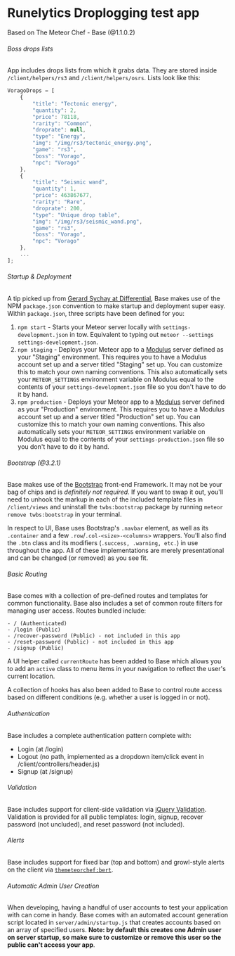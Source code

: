 # Runelytics Droplogging test app
Based on The Meteor Chef - Base (@1.1.0.2)

###### Boss drops lists
App includes drops lists from which it grabs data. They are stored inside `/client/helpers/rs3` and `/client/helpers/osrs`. Lists look like this:

```javascript
VoragoDrops = [
	{
		"title": "Tectonic energy",
		"quantity": 2,
		"price": 78118,
		"rarity": "Common",
		"droprate": null,
		"type": "Energy",
		"img": "/img/rs3/tectonic_energy.png",
		"game": "rs3",
		"boss": "Vorago",
		"npc": "Vorago"
	},
	{
		"title": "Seismic wand",
		"quantity": 1,
		"price": 463867677,
		"rarity": "Rare",
		"droprate": 200,
		"type": "Unique drop table",
		"img": "/img/rs3/seismic_wand.png",
		"game": "rs3",
		"boss": "Vorago",
		"npc": "Vorago"
	},
	...
];
```

###### Startup & Deployment
A tip picked up from [Gerard Sychay at Differential](http://blog.differential.com/use-package-json-in-your-meteor-app-for-fun-profit/), Base makes use of the NPM `package.json` convention to make startup and deployment super easy. Within `package.json`, three scripts have been defined for you:

1. `npm start` - Starts your Meteor server locally with `settings-development.json` in tow. Equivalent to typing out `meteor --settings settings-development.json`.
2. `npm staging` - Deploys your Meteor app to a [Modulus](http://modulus.io) server defined as your "Staging" environment. This requires you to have a Modulus account set up and a server titled "Staging" set up. You can customize this to match your own naming conventions. This also automatically sets your `METEOR_SETTINGS` environment variable on Modulus equal to the contents of your `settings-development.json` file so you don't have to do it by hand.
3. `npm production` - Deploys your Meteor app to a [Modulus](http://modulus.io) server defined as your "Production" environment. This requires you to have a Modulus account set up and a server titled "Production" set up. You can customize this to match your own naming conventions. This also automatically sets your `METEOR_SETTINGS` environment variable on Modulus equal to the contents of your `settings-production.json` file so you don't have to do it by hand.

###### Bootstrap (@3.2.1)
Base makes use of the [Bootstrap](http://getbootstrap.com) front-end Framework. It may not be your bag of chips and is *definitely not required*. If you want to swap it out, you'll need to unhook the markup in each of the included template files in `/client/views` and uninstall the `twbs:bootstrap` package by running `meteor remove twbs:bootstrap` in your terminal.

In respect to UI, Base uses Bootstrap's `.navbar` element, as well as its `.container` and a few `.row`/`.col-<size>-<columns>` wrappers. You'll also find the `.btn` class and its modifiers (`.success, .warning, etc.`) in use throughout the app. All of these implementations are merely presentational and can be changed (or removed) as you see fit.

###### Basic Routing
Base comes with a collection of pre-defined routes and templates for common functionality. Base also includes a set of common route filters for managing user access. Routes bundled include:

```
- / (Authenticated)
- /login (Public)
- /recover-password (Public) - not included in this app
- /reset-password (Public) - not included in this app
- /signup (Public)
```

A UI helper called `currentRoute` has been added to Base which allows you to add an `active` class to menu items in your navigation to reflect the user's current location.

A collection of hooks has also been added to Base to control route access based on different conditions (e.g. whether a user is logged in or not).

###### Authentication
Base includes a complete authentication pattern complete with:

- Login (at /login)
- Logout (no path, implemented as a dropdown item/click event in /client/controllers/header.js)
- Signup (at /signup)

###### Validation
Base includes support for client-side validation via [jQuery Validation](http://jqueryvalidation.org). Validation is provided for all public templates: login, signup, recover password (not uncluded), and reset password (not included).

###### Alerts
Base includes support for fixed bar (top and bottom) and growl-style alerts on the client via [`themeteorchef:bert`](https://atmospherejs.com/themeteorchef/bert).

###### Automatic Admin User Creation
When developing, having a handful of user accounts to test your application with can come in handy. Base comes with an automated account generation script located in `server/admin/startup.js` that creates accounts based on an array of specified users. **Note: by default this creates one Admin user on server startup, so make sure to customize or remove this user so the public can't access your app**.
